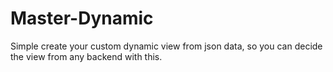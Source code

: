 # Master-Dynamic

Simple create your custom dynamic view from json data, so you can decide the view from any backend with this.
